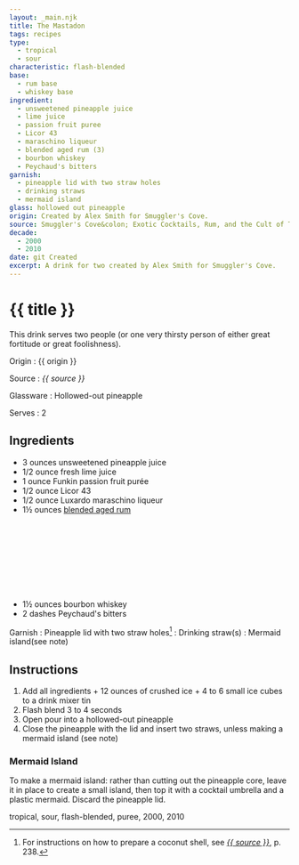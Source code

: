 ```yaml
---
layout: _main.njk
title: The Mastadon
tags: recipes
type:
  - tropical
  - sour
characteristic: flash-blended
base:
  - rum base
  - whiskey base
ingredient:
  - unsweetened pineapple juice
  - lime juice
  - passion fruit puree
  - Licor 43
  - maraschino liqueur
  - blended aged rum (3)
  - bourbon whiskey
  - Peychaud's bitters
garnish:
  - pineapple lid with two straw holes
  - drinking straws
  - mermaid island
glass: hollowed out pineapple
origin: Created by Alex Smith for Smuggler's Cove.
source: Smuggler's Cove&colon; Exotic Cocktails, Rum, and the Cult of Tiki
decade:
  - 2000
  - 2010
date: git Created
excerpt: A drink for two created by Alex Smith for Smuggler's Cove.
---
```

<!-- markdownlint-disable MD025 -->
# {{ title }}
<!-- markdownlint-enable MD025 -->

This drink serves two people (or one very thirsty person of either great fortitude or great foolishness).

Origin
  : {{ origin }}

Source
  : <cite><span data-pagefind-filter="Source">{{ source }}</span></cite>

Glassware
  : <span data-pagefind-filter="Glassware">Hollowed-out pineapple</span>

Serves
  : 2

## Ingredients

* 3 ounces unsweetened pineapple juice
* 1/2 ounce fresh lime juice
* 1 ounce Funkin passion fruit purée
* 1/2 ounce Licor 43
* 1/2 ounce Luxardo maraschino liqueur
* 1&frac12; ounces [blended aged rum](/rums/05-rum-blended-aged/)<icon-l space="1em" label="(3)" class="bigger"><span class="with-icon"><svg class="icon"><use href="/assets/images/icons/circle-3.svg#circle-3"></use></svg></span></icon-l>
* 1&frac12; ounces bourbon whiskey
* 2 dashes Peychaud's bitters

Garnish
  : <span data-pagefind-filter="Garnish">Pineapple lid with two straw holes</span>[^1]
  : <span data-pagefind-filter="Garnish">Drinking straw(s)</span>
  : <span data-pagefind-filter="Garnish">Mermaid island</span>(see note)

[^1]: For instructions on how to prepare a coconut shell, see <cite><a href="https://www.smugglerscovesf.com/store/smugglers-cove-exotic-cocktails-rum-and-the-cult-of-tiki-signed" rel="external noopener" target="_blank"><span data-pagefind-filter="Source">{{ source }}</span></a></cite>, p. 238.

## Instructions

1. Add all ingredients + 12 ounces of crushed ice + 4 to 6 small ice cubes to a drink mixer tin
2. Flash blend 3 to 4 seconds
3. Open pour into a hollowed-out pineapple
4. Close the pineapple with the lid and insert two straws, unless making a mermaid island (see note)

<tiki-callout type="tip">

### Mermaid Island

  To make a mermaid island: rather than cutting out the pineapple core, leave it in place to create a small island, then top it with a cocktail umbrella and a plastic mermaid. Discard the pineapple lid.

</tiki-callout>

<div
  data-pagefind-filter="
  "
>
</div>

<div
  class="sr-only"
  data-cat[0]="Drink"
  data-type[0]="Tropical"
  data-type[1]="Sour"
  data-char[0]="Flash-blended"
  data-base[0]="Rum/Cane spirits"
  data-base[1]="Whiskey"
  data-ingredient[0]="Pineapple juice, unsweetened"
  data-ingredient[1]="Lime juice"
  data-ingredient[2]="Passion fruit purée"
  data-ingredient[3]="Funkin passion fruit purée"
  data-ingredient[4]="Licor 43"
  data-ingredient[5]="Maraschino liqueur"
  data-ingredient[6]="Luxardo maraschino liqueur"
  data-ingredient[7]="Blended aged rum [3]"
  data-ingredient[8]="Whiskey, bourbon"
  data-ingredient[9]="Peychaud’s bitters"
  data-pantry[0]="Passion fruit purée"
  data-pantry[1]="Funkin passion fruit purée"
  data-pantry[2]="Pineapple"
  data-juice[0]="Pineapple juice, unsweetened"
  data-juice[1]="Lime juice"
  data-liquor[0]="Licor 43"
  data-liquor[1]="Maraschino liqueur"
  data-liquor[2]="Luxardo maraschino liqueur"
  data-liquor[3]="Blended aged rum [3]"
  data-liquor[4]="Whiskey, bourbon"
  data-bitters[0]="Peychaud’s bitters"
  data-origin[0]="Alex Smith"
  data-origin[1]="Smuggler’s Cove"
  data-glass[0]="Pineapple"
  data-decade[0]="2000"
  data-decade[1]="2010"
  data-pagefind-filter="
    Category[data-cat[0]],
    Type[data-type[0]],
    Type[data-type[1]],
    Characteristic[data-char[0]],
    Base[data-base[0]],
    Base[data-base[1]],
    Ingredient[data-ingredient[0]],
    Ingredient[data-ingredient[1]],
    Ingredient[data-ingredient[2]],
    Ingredient[data-ingredient[3]],
    Ingredient[data-ingredient[4]],
    Ingredient[data-ingredient[5]],
    Ingredient[data-ingredient[6]],
    Ingredient[data-ingredient[7]],
    Ingredient[data-ingredient[8]],
    Ingredient[data-ingredient[9]],
    Pantry[data-pantry[0]],
    Pantry[data-pantry[1]],
    Pantry[data-pantry[2]],
    Juice[data-juice[0]],
    Juice[data-juice[1]],
    Liquor[data-liquor[0]],
    Liquor[data-liquor[1]],
    Liquor[data-liquor[2]],
    Liquor[data-liquor[3]],
    Liquor[data-liquor[4]],
    Bitters[data-bitters[0]],
    Origin[data-origin[0]],
    Origin[data-origin[1]],
    Glassware[data-glass[0]],
    Decade[data-decade[0]],
    Decade[data-decade[1]]
  "
>
</div>

<div class="keywords" aria-hidden>tropical, sour, flash-blended, puree, 2000, 2010</div>
